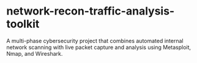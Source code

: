 # network-recon-traffic-analysis-toolkit
A multi-phase cybersecurity project that combines automated internal network scanning with live packet capture and analysis using Metasploit, Nmap, and Wireshark.
